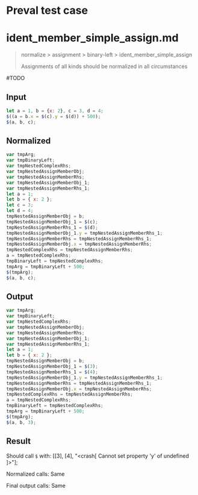 # Preval test case

# ident_member_simple_assign.md

> normalize > assignment > binary-left > ident_member_simple_assign
>
> Assignments of all kinds should be normalized in all circumstances

#TODO

## Input

`````js filename=intro
let a = 1, b = {x: 2}, c = 3, d = 4;
$((a = b.x = $(c).y = $(d)) + 500);
$(a, b, c);
`````

## Normalized

`````js filename=intro
var tmpArg;
var tmpBinaryLeft;
var tmpNestedComplexRhs;
var tmpNestedAssignMemberObj;
var tmpNestedAssignMemberRhs;
var tmpNestedAssignMemberObj_1;
var tmpNestedAssignMemberRhs_1;
let a = 1;
let b = { x: 2 };
let c = 3;
let d = 4;
tmpNestedAssignMemberObj = b;
tmpNestedAssignMemberObj_1 = $(c);
tmpNestedAssignMemberRhs_1 = $(d);
tmpNestedAssignMemberObj_1.y = tmpNestedAssignMemberRhs_1;
tmpNestedAssignMemberRhs = tmpNestedAssignMemberRhs_1;
tmpNestedAssignMemberObj.x = tmpNestedAssignMemberRhs;
tmpNestedComplexRhs = tmpNestedAssignMemberRhs;
a = tmpNestedComplexRhs;
tmpBinaryLeft = tmpNestedComplexRhs;
tmpArg = tmpBinaryLeft + 500;
$(tmpArg);
$(a, b, c);
`````

## Output

`````js filename=intro
var tmpArg;
var tmpBinaryLeft;
var tmpNestedComplexRhs;
var tmpNestedAssignMemberObj;
var tmpNestedAssignMemberRhs;
var tmpNestedAssignMemberObj_1;
var tmpNestedAssignMemberRhs_1;
let a = 1;
let b = { x: 2 };
tmpNestedAssignMemberObj = b;
tmpNestedAssignMemberObj_1 = $(3);
tmpNestedAssignMemberRhs_1 = $(4);
tmpNestedAssignMemberObj_1.y = tmpNestedAssignMemberRhs_1;
tmpNestedAssignMemberRhs = tmpNestedAssignMemberRhs_1;
tmpNestedAssignMemberObj.x = tmpNestedAssignMemberRhs;
tmpNestedComplexRhs = tmpNestedAssignMemberRhs;
a = tmpNestedComplexRhs;
tmpBinaryLeft = tmpNestedComplexRhs;
tmpArg = tmpBinaryLeft + 500;
$(tmpArg);
$(a, b, 3);
`````

## Result

Should call `$` with:
[[3], [4], "<crash[ Cannot set property 'y' of undefined ]>"];

Normalized calls: Same

Final output calls: Same
